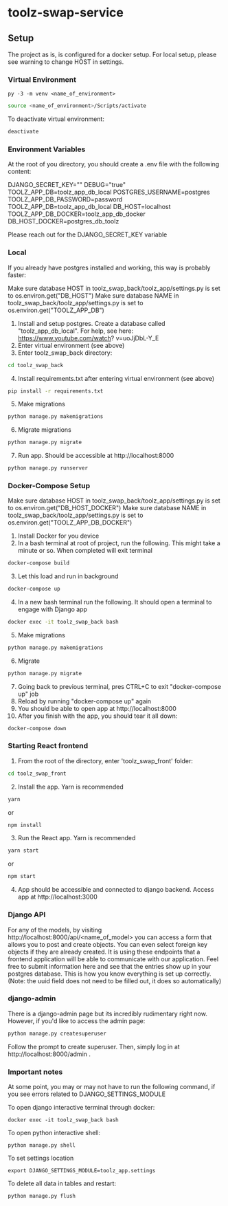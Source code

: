 # toolz-swap-service

## Setup
The project as is, is configured for a docker setup. For local setup, please see warning to change HOST in settings.

### Virtual Environment

```For Windows (bash)
py -3 -m venv <name_of_environment> 
```
```bash
source <name_of_environment>/Scripts/activate
```
To deactivate virtual environment:
```bash
deactivate
```
### Environment Variables

At the root of you directory, you should create a .env file with the following content:

DJANGO_SECRET_KEY=""
DEBUG="true"
TOOLZ_APP_DB=toolz_app_db_local
POSTGRES_USERNAME=postgres
TOOLZ_APP_DB_PASSWORD=password
TOOLZ_APP_DB=toolz_app_db_local
DB_HOST=localhost
TOOLZ_APP_DB_DOCKER=toolz_app_db_docker
DB_HOST_DOCKER=postgres_db_toolz

Please reach out for the DJANGO_SECRET_KEY variable

### Local

If you already have postgres installed and working, this way is probably faster:

Make sure database HOST in toolz_swap_back/toolz_app/settings.py is set to os.environ.get("DB_HOST")
Make sure database NAME in toolz_swap_back/toolz_app/settings.py is set to os.environ.get("TOOLZ_APP_DB")

1. Install and setup postgres. Create a database called "toolz_app_db_local". For help, see here: https://www.youtube.com/watch?
v=uoJjDbL-Y_E
2. Enter virtual environment (see above)
3. Enter toolz_swap_back directory:
```bash
cd toolz_swap_back
```
4. Install requirements.txt after entering virtual environment (see above)
```bash
pip install -r requirements.txt
```
5. Make migrations
```bash
python manage.py makemigrations
```
6. Migrate migrations
```bash
python manage.py migrate
```
7. Run app. Should be accessible at http://localhost:8000
```bash
python manage.py runserver
```
### Docker-Compose Setup

Make sure database HOST in toolz_swap_back/toolz_app/settings.py is set to os.environ.get("DB_HOST_DOCKER")
Make sure database NAME in toolz_swap_back/toolz_app/settings.py is set to os.environ.get("TOOLZ_APP_DB_DOCKER")

1. Install Docker for you device
2. In a bash terminal at root of project, run the following. This might take a minute or so. When completed will exit terminal
```bash
docker-compose build
```
3. Let this load and run in background
```bash
docker-compose up
```
4. In a new bash terminal run the following. It should open a terminal to engage with Django app
```bash
docker exec -it toolz_swap_back bash
```
5. Make migrations
```bash
python manage.py makemigrations
```
6. Migrate
```bash
python manage.py migrate
```
7. Going back to previous terminal, pres CTRL+C to exit "docker-compose up" job
8. Reload by running "docker-compose up" again
9. You should be able to open app at http://localhost:8000 
10. After you finish with the app, you should tear it all down:
```bash
docker-compose down
```
### Starting React frontend

1. From the root of the directory, enter 'toolz_swap_front' folder:
```bash
cd toolz_swap_front
```
2. Install the app. Yarn is recommended
```bash
yarn
```
or
```bash
npm install
```
3. Run the React app. Yarn is recommended
```bash
yarn start
```
or
```bash
npm start
```
4. App should be accessible and connected to django backend. Access app at http://localhost:3000

### Django API

For any of the models, by visiting http://localhost:8000/api/<name_of_model> you can access a form that allows you to post and create objects. You can even select foreign key objects if they are already created. It is using these endpoints that a frontend application will be able to communicate with our application. Feel free to submit information here and see that the entries show up in your postgres database. This is how you know everything is set up correctly. (Note: the uuid field does not need to be filled out, it does so automatically)

### django-admin

There is a django-admin page but its incredibly rudimentary right now. However, if you'd like to access the admin page:

```bash
python manage.py createsuperuser
```

Follow the prompt to create superuser. Then, simply log in at http://localhost:8000/admin .

### Important notes

At some point, you may or may not have to run the following command, if you see errors related to DJANGO_SETTINGS_MODULE

To open django interactive terminal through docker:
```
docker exec -it toolz_swap_back bash
```

To open python interactive shell:
```
python manage.py shell
```

To set settings location
```
export DJANGO_SETTINGS_MODULE=toolz_app.settings
```

To delete all data in tables and restart:
```
python manage.py flush
```